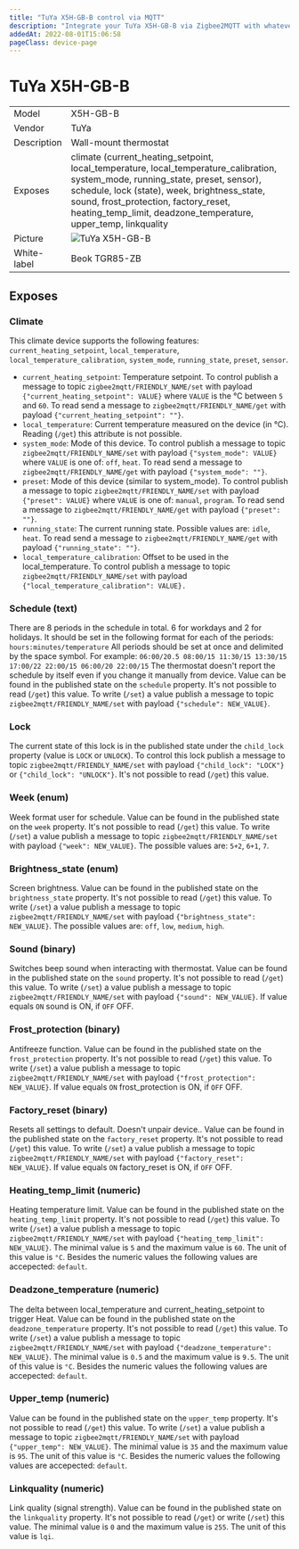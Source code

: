 ```yaml
---
title: "TuYa X5H-GB-B control via MQTT"
description: "Integrate your TuYa X5H-GB-B via Zigbee2MQTT with whatever smart home infrastructure you are using without the vendor's bridge or gateway."
addedAt: 2022-08-01T15:06:58
pageClass: device-page
---
```


<!-- !!!! -->
<!-- ATTENTION: This file is auto-generated through docgen! -->
<!-- You can only edit the "Notes"-Section between the two comment lines "Notes BEGIN" and "Notes END". -->
<!-- Do not use h1 or h2 heading within "## Notes"-Section. -->
<!-- !!!! -->

# TuYa X5H-GB-B

|     |     |
|-----|-----|
| Model | X5H-GB-B  |
| Vendor  | TuYa  |
| Description | Wall-mount thermostat |
| Exposes | climate (current_heating_setpoint, local_temperature, local_temperature_calibration, system_mode, running_state, preset, sensor), schedule, lock (state), week, brightness_state, sound, frost_protection, factory_reset, heating_temp_limit, deadzone_temperature, upper_temp, linkquality |
| Picture | ![TuYa X5H-GB-B](https://www.zigbee2mqtt.io/images/devices/X5H-GB-B.jpg) |
| White-label | Beok TGR85-ZB |


<!-- Notes BEGIN: You can edit here. Add "## Notes" headline if not already present. -->


<!-- Notes END: Do not edit below this line -->



## Exposes

### Climate 
This climate device supports the following features: `current_heating_setpoint`, `local_temperature`, `local_temperature_calibration`, `system_mode`, `running_state`, `preset`, `sensor`.
- `current_heating_setpoint`: Temperature setpoint. To control publish a message to topic `zigbee2mqtt/FRIENDLY_NAME/set` with payload `{"current_heating_setpoint": VALUE}` where `VALUE` is the °C between `5` and `60`. To read send a message to `zigbee2mqtt/FRIENDLY_NAME/get` with payload `{"current_heating_setpoint": ""}`.
- `local_temperature`: Current temperature measured on the device (in °C). Reading (`/get`) this attribute is not possible.
- `system_mode`: Mode of this device. To control publish a message to topic `zigbee2mqtt/FRIENDLY_NAME/set` with payload `{"system_mode": VALUE}` where `VALUE` is one of: `off`, `heat`. To read send a message to `zigbee2mqtt/FRIENDLY_NAME/get` with payload `{"system_mode": ""}`.
- `preset`: Mode of this device (similar to system_mode). To control publish a message to topic `zigbee2mqtt/FRIENDLY_NAME/set` with payload `{"preset": VALUE}` where `VALUE` is one of: `manual`, `program`. To read send a message to `zigbee2mqtt/FRIENDLY_NAME/get` with payload `{"preset": ""}`.
- `running_state`: The current running state. Possible values are: `idle`, `heat`. To read send a message to `zigbee2mqtt/FRIENDLY_NAME/get` with payload `{"running_state": ""}`.
- `local_temperature_calibration`: Offset to be used in the local_temperature. To control publish a message to topic `zigbee2mqtt/FRIENDLY_NAME/set` with payload `{"local_temperature_calibration": VALUE}.`

### Schedule (text)
There are 8 periods in the schedule in total. 6 for workdays and 2 for holidays. It should be set in the following format for each of the periods:
`hours:minutes/temperature`
All periods should be set at once and delimited by the space symbol. For example:
`06:00/20.5 08:00/15 11:30/15 13:30/15 17:00/22 22:00/15 06:00/20 22:00/15`
The thermostat doesn't report the schedule by itself even if you change it manually from device.
Value can be found in the published state on the `schedule` property.
It's not possible to read (`/get`) this value.
To write (`/set`) a value publish a message to topic `zigbee2mqtt/FRIENDLY_NAME/set` with payload `{"schedule": NEW_VALUE}`.

### Lock 
The current state of this lock is in the published state under the `child_lock` property (value is `LOCK` or `UNLOCK`).
To control this lock publish a message to topic `zigbee2mqtt/FRIENDLY_NAME/set` with payload `{"child_lock": "LOCK"}` or `{"child_lock": "UNLOCK"}`.
It's not possible to read (`/get`) this value.

### Week (enum)
Week format user for schedule.
Value can be found in the published state on the `week` property.
It's not possible to read (`/get`) this value.
To write (`/set`) a value publish a message to topic `zigbee2mqtt/FRIENDLY_NAME/set` with payload `{"week": NEW_VALUE}`.
The possible values are: `5+2`, `6+1`, `7`.

### Brightness_state (enum)
Screen brightness.
Value can be found in the published state on the `brightness_state` property.
It's not possible to read (`/get`) this value.
To write (`/set`) a value publish a message to topic `zigbee2mqtt/FRIENDLY_NAME/set` with payload `{"brightness_state": NEW_VALUE}`.
The possible values are: `off`, `low`, `medium`, `high`.

### Sound (binary)
Switches beep sound when interacting with thermostat.
Value can be found in the published state on the `sound` property.
It's not possible to read (`/get`) this value.
To write (`/set`) a value publish a message to topic `zigbee2mqtt/FRIENDLY_NAME/set` with payload `{"sound": NEW_VALUE}`.
If value equals `ON` sound is ON, if `OFF` OFF.

### Frost_protection (binary)
Antifreeze function.
Value can be found in the published state on the `frost_protection` property.
It's not possible to read (`/get`) this value.
To write (`/set`) a value publish a message to topic `zigbee2mqtt/FRIENDLY_NAME/set` with payload `{"frost_protection": NEW_VALUE}`.
If value equals `ON` frost_protection is ON, if `OFF` OFF.

### Factory_reset (binary)
Resets all settings to default. Doesn't unpair device..
Value can be found in the published state on the `factory_reset` property.
It's not possible to read (`/get`) this value.
To write (`/set`) a value publish a message to topic `zigbee2mqtt/FRIENDLY_NAME/set` with payload `{"factory_reset": NEW_VALUE}`.
If value equals `ON` factory_reset is ON, if `OFF` OFF.

### Heating_temp_limit (numeric)
Heating temperature limit.
Value can be found in the published state on the `heating_temp_limit` property.
It's not possible to read (`/get`) this value.
To write (`/set`) a value publish a message to topic `zigbee2mqtt/FRIENDLY_NAME/set` with payload `{"heating_temp_limit": NEW_VALUE}`.
The minimal value is `5` and the maximum value is `60`.
The unit of this value is `°C`.
Besides the numeric values the following values are accepected: `default`.

### Deadzone_temperature (numeric)
The delta between local_temperature and current_heating_setpoint to trigger Heat.
Value can be found in the published state on the `deadzone_temperature` property.
It's not possible to read (`/get`) this value.
To write (`/set`) a value publish a message to topic `zigbee2mqtt/FRIENDLY_NAME/set` with payload `{"deadzone_temperature": NEW_VALUE}`.
The minimal value is `0.5` and the maximum value is `9.5`.
The unit of this value is `°C`.
Besides the numeric values the following values are accepected: `default`.

### Upper_temp (numeric)
Value can be found in the published state on the `upper_temp` property.
It's not possible to read (`/get`) this value.
To write (`/set`) a value publish a message to topic `zigbee2mqtt/FRIENDLY_NAME/set` with payload `{"upper_temp": NEW_VALUE}`.
The minimal value is `35` and the maximum value is `95`.
The unit of this value is `°C`.
Besides the numeric values the following values are accepected: `default`.

### Linkquality (numeric)
Link quality (signal strength).
Value can be found in the published state on the `linkquality` property.
It's not possible to read (`/get`) or write (`/set`) this value.
The minimal value is `0` and the maximum value is `255`.
The unit of this value is `lqi`.

